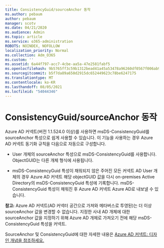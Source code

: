 ```yaml
---
title: ConsistencyGuid/sourceAnchor 동작
ms.author: pebaum
author: pebaum
manager: scotv
ms.date: 04/21/2020
ms.audience: Admin
ms.topic: article
ms.service: o365-administration
ROBOTS: NOINDEX, NOFOLLOW
localization_priority: Normal
ms.collection: Adm_O365
ms.custom: ''
ms.assetid: 6a44f797-acc7-4cbe-aa5a-47e2581fabf5
ms.openlocfilehash: 9b5765ff3c59b1312bead41a45a53478a96260df0567f006ab93c3ccfaf4be64
ms.sourcegitcommit: b5f7da89a650d2915dc652449623c78be6247175
ms.translationtype: MT
ms.contentlocale: ko-KR
ms.lasthandoff: 08/05/2021
ms.locfileid: "54044346"
---
```

# <a name="consistencyguid--sourceanchor-behavior"></a>ConsistencyGuid/sourceAnchor 동작

Azure AD 커넥트(버전 1.1.524.0 이상)를 사용하면 msDS-ConsistencyGuid를 sourceAnchor 특성으로 쉽게 사용할 수 있습니다. 이 기능을 사용하는 경우 Azure AD 커넥트 동기화 규칙을 다음으로 자동으로 구성합니다.
  
- User 개체의 sourceAnchor 특성으로 msDS-ConsistencyGuid를 사용합니다. ObjectGUID는 다른 개체 형식에 사용됩니다.
    
- msDS-ConsistencyGuid 특성이 채워되지 않은 주어진 모든 커넥트 AD User 개체의 경우 Azure AD 커넥트 해당 objectGUID 값을 다시 on-premises Active Directory의 msDS-ConsistencyGuid 특성에 기록합니다. msDS-ConsistencyGuid 특성이 채워진 후 Azure AD 커넥트 Azure AD로 내보낼 수 있습니다.
    
 **참고:** Azure AD 커넥트(AD 커넥터 공간으로 가져와 메타버스로 투영된)는 더 이상 sourceAnchor 값을 변경할 수 없습니다. 지정한 사내 AD 개체에 대한 sourceAnchor 값을 지정하기 위해 Azure AD 개체로 가져오기 전에 해당 msDS-ConsistencyGuid 특성을 커넥트. 
  
SourceAnchor 및 ConsistencyGuid에 대한 자세한 내용은 [Azure AD 커넥트: 디자인 개념을 참조하세요.](https://docs.microsoft.com/azure/active-directory/connect/active-directory-aadconnect-design-concepts)
  

